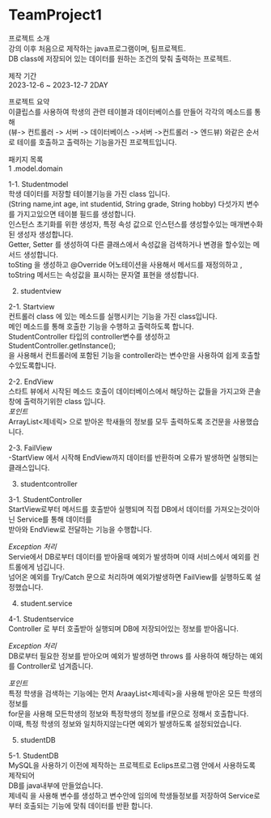 # TeamProject1
프로젝트 소개 <br>
강의 이후 처음으로 제작하는 java프로그램이며, 팀프로젝트.<br>
DB class에 저장되어 있는 데이터를 원하는 조건의 맞춰 출력하는 프로젝트.<br>

제작 기간<br>
2023-12-6 ~ 2023-12-7 2DAY<br>

프로젝트 요약<br>
이클립스를 사용하여  학생의 관련 테이블과 데이터베이스를 만들어 각각의 메소드를 통해  <br>
(뷰-> 컨트롤러 -> 서버 -> 데이터베이스 ->서버 ->컨트롤러 -> 엔드뷰) 와같은 순서로 테이를 호출하고 출력하는 기능을가진 프로젝트입니다.<br>



패키지 목록<br>
1 .model.domain<br>

1-1. Studentmodel<br>
    학생 데이터를 저장할 테이블기능을 가진 class 입니다.<br>
    (String name,int age, int studentid, String grade, String hobby) 다섯가지 변수를 가지고있으면 테이블 필드를 생성합니다.<br>
    인스턴스 초기화를 위한 생성자, 특정 속성 값으로 인스턴스를 생성할수있는 매개변수화된 생성자 생성합니다.<br>
    Getter, Setter 를 생성하여 다른 클래스에서 속성값을 검색하거나 변경을 할수있는 메서드 생성합니다.<br>
    toSting 을 생성하고 @Override 어노테이션을 사용해서 메서드를 재정의하고 , toString 메서드는 속성값을 표시하는 문자열 표현을 생성합니다. <br>

2. studentview<br>

2-1. Startview<br>
    컨트롤러 class 에 있는 메소드를 실행시키는 기능을 가진 class입니다.<br>
    메인 메소드를 통해 호출한 기능을 수행하고 출력하도록 합니다.<br>
    StudentController 타입의 controller변수를 생성하고 StudentController.getInstance(); <br>
    을 사용해서 컨트롤러에 포함된 기능을 controller라는 변수만을 사용하여 쉽게 호출할수있도록합니다.<br>

2-2. EndView<br>
    스타트 뷰에서 시작된 메소드 호출이 데이터베이스에서 해당하는 값들을 가지고와 콘솔창에 출력하기위한 class 입니다.<br>
    *포인트* <br>
    ArrayList<제네릭> 으로 받아온 학새들의 정보를 모두 출력하도록 조건문을 사용했습니다.<br>

2-3. FailView<br>
    -StartView 에서 시작해 EndView까지 데이터를 반환하며 오류가 발생하면 실행되는 클래스입니다.<br>

3. studentcontroller<br>

3-1. StudentController<br>
    StartView로부터 메서드를 호출받아 실행되며 직접 DB에서 데이터를 가져오는것이아닌 Service를 통해 데이터를 <br>
    받아와 EndView로 전달하는 기능을 수행합니다.<br>

*Exception 처리*<br>
Servie에서 DB로부터 데이터를 받아올때 예외가 발생하며 이때 서비스에서 예외를 컨트롤에게 넘깁니다.<br>
넘어온 예외를 Try/Catch 문으로 처리하며 예외가발생하면 FailView를 실행하도록 설정했습니다.<br>


4. student.service<br>

4-1. Studentservice<br>
    Controller 로 부터 호출받아 실행되며 DB에 저장되어있는 정보를 받아옵니다.<br>

*Exception 처리*<br>
DB로부터 필요한 정보를 받아오며 예외가 발생하면 throws 를 사용하여 해당하는 예외를 Controller로 넘겨줍니다.<br>

*포인트*<br>
특정 학생을 검색하는 기능에는 먼저 AraayList<제네릭>을 사용해 받아온 모든 학생의 정보를<br>
for문을 사용해 모든학생의 정보와 특정학생의 정보를 if문으로 정해서 호출합니다.<br>
이때, 특정 학생의 정보와 일치하지않는다면 예외가 발생하도록 설정되었습니다.<br>


5. studentDB<br>

5-1. StudentDB<br>
    MySQL을 사용하기 이전에 제작하는 프로젝트로 Eclips프로그램 안에서 사용하도록 제작되어<br>
    DB를 java내부에 만들었습니다.<br>
    제네릭 을 사용해 변수를 생성하고 변수안에 임의에 학생들정보를 저장하여 Service로부터 호출되는 기능에 맞춰 데이터를 반환 합니다.<br>














